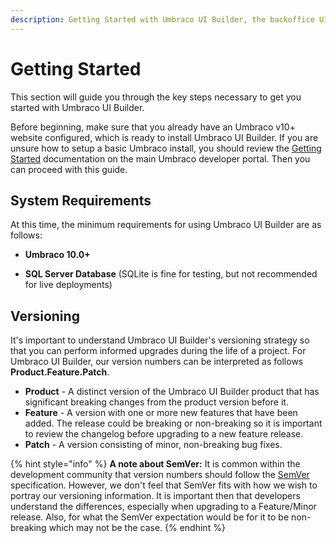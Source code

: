 ```yaml
---
description: Getting Started with Umbraco UI Builder, the backoffice UI builder for Umbraco.
---
```


# Getting Started

This section will guide you through the key steps necessary to get you started with Umbraco UI Builder.

Before beginning, make sure that you already have an Umbraco v10+ website configured, which is ready to install Umbraco UI Builder. If you are unsure how to setup a basic Umbraco install, you should review the [Getting Started](https://docs.umbraco.com/welcome/getting-started/managing-an-umbraco-project) documentation on the main Umbraco developer portal. Then you can proceed with this guide.

## System Requirements

At this time, the minimum requirements for using Umbraco UI Builder are as follows:

* **Umbraco 10.0+**

* **SQL Server Database** (SQLite is fine for testing, but not recommended for live deployments)

## Versioning

It's important to understand Umbraco UI Builder's versioning strategy so that you can perform informed upgrades during the life of a project. For Umbraco UI Builder, our version numbers can be interpreted as follows **Product.Feature.Patch**.

* **Product** - A distinct version of the Umbraco UI Builder product that has significant breaking changes from the product version before it.
* **Feature** - A version with one or more new features that have been added. The release could be breaking or non-breaking so it is important to review the changelog before upgrading to a new feature release.
* **Patch** - A version consisting of minor, non-breaking bug fixes.

{% hint style="info" %}
**A note about SemVer:** It is common within the development community that version numbers should follow the [SemVer](https://semver.org/) specification. However, we don't feel that SemVer fits with how we wish to portray our versioning information. It is important then that developers understand the differences, especially when upgrading to a Feature/Minor release. Also, for what the SemVer expectation would be for it to be non-breaking which may not be the case.
{% endhint %}
